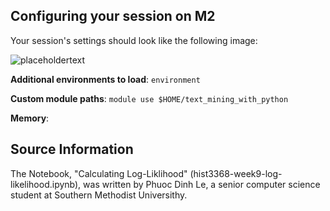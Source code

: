 ## Configuring your session on M2

Your session's settings should look like the following image: 

![placeholdertext](https://github.com/stephbuon/digital-history/blob/master/images/data_team_fields.png?raw=true)

__Additional environments to load__: `environment`

__Custom module paths__: `module use $HOME/text_mining_with_python`

__Memory__: 

## Source Information

The Notebook, "Calculating Log-Liklihood" (hist3368-week9-log-likelihood.ipynb), was written by Phuoc Dinh Le, a senior computer science student at Southern Methodist Universithy.
